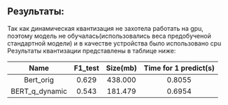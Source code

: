 ## Результаты:
Так как динамическая квантизация не захотела работать на gpu, поэтому модель не обучалась(использовались веса предобученой стандартной модели) и в качестве устройства было использовано cpu
Результаты квантизации представлены в таблице ниже:

| Name           | F1_test | Size(mb) | Time for 1 predict(s) |
|:----:          |:-------:|:--------:|:---------------------:|
| Bert_orig      |  0.629  |  438.000 | 0.8055                |
| BERT_q_dynamic |  0.543  |  181.479 | 0.6954                |

